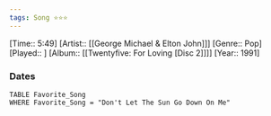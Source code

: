 ```yaml
---
tags: Song ⭐⭐⭐ 
---
```

[Time:: 5:49]
[Artist:: [[George Michael & Elton John]]]
[Genre:: Pop]
[Played:: ]
[Album:: [[Twentyfive: For Loving [Disc 2]]]]
[Year:: 1991]
### Dates
````dataview
TABLE Favorite_Song
WHERE Favorite_Song = "Don't Let The Sun Go Down On Me"
````